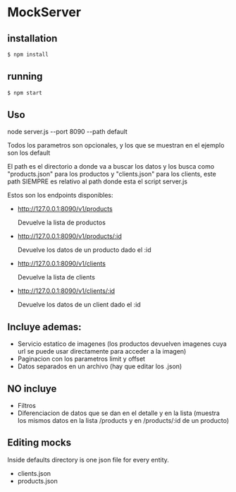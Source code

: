 # MockServer
## installation
```sh
$ npm install
```

## running
```sh
$ npm start
```

## Uso

node server.js --port 8090 --path default

Todos los parametros son opcionales, y los que se muestran en 
el ejemplo son los default

El path es el directorio a donde va a buscar los datos
y los busca como "products.json" para los productos y 
"clients.json" para los clients, este path SIEMPRE es relativo al
path donde esta el script server.js

Estos son los endpoints disponibles:

* http://127.0.0.1:8090/v1/products

	Devuelve la lista de productos

* http://127.0.0.1:8090/v1/products/:id

	Devuelve los datos de un producto dado el :id

* http://127.0.0.1:8090/v1/clients

	Devuelve la lista de clients

* http://127.0.0.1:8090/v1/clients/:id

	Devuelve los datos de un client dado el :id

## Incluye ademas:
* Servicio estatico de imagenes (los productos devuelven imagenes cuya url se puede usar 
directamente para acceder a la imagen)
* Paginacion con los parametros limit y offset
* Datos separados en un archivo (hay que editar los .json)

## NO incluye
* Filtros
* Diferenciacion de datos que se dan en el detalle y en la lista (muestra los mismos datos
en la lista /products y en /products/:id de un producto)

## Editing mocks
Inside defaults directory is one json file for every entity.
- clients.json
- products.json